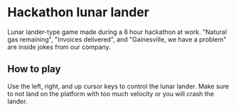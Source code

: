 # Hackathon lunar lander

Lunar lander-type game made during a 8 hour hackathon at work. "Natural gas remaining", "Invoices delivered", and "Gainesville, we have a problem" are inside jokes from our company.

## How to play

Use the left, right, and up cursor keys to control the lunar lander.  Make sure to not land on the platform with too much velocity or you will crash the lander.
